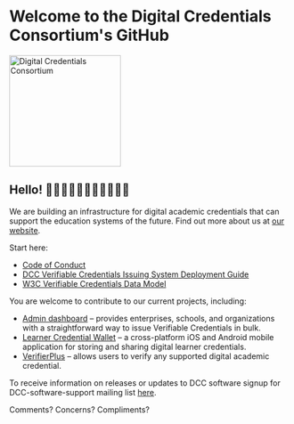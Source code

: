 # Welcome to the Digital Credentials Consortium's GitHub
<img alt="Digital Credentials Consortium" src="https://digitalcredentials.mit.edu/images/DCC_navbar-logo.png" width="200px"/>

## Hello! 👋👋🏿👋🏽👋🏻👋🏾👋🏼
We are building an infrastructure for digital academic credentials that can support the education systems of the future. Find out more about us at [our website](https://digitalcredentials.mit.edu/).

Start here:
* [Code of Conduct](https://wiki.dcconsortium.org/app/page/1SYYIdVWKAdBIBx3BwSFWZKytJ9zPprAZFTbD_7Bfo4Y)
* [DCC Verifiable Credentials Issuing System Deployment Guide](https://github.com/digitalcredentials/docs/blob/main/deployment-guide/DCCDeploymentGuide.md)
* [W3C Verifiable Credentials Data Model](https://github.com/digitalcredentials/vc-data-model)

You are welcome to contribute to our current projects, including:
* [Admin dashboard](https://github.com/digitalcredentials/admin-dashboard?tab=readme-ov-file) – provides  enterprises, schools, and organizations with a straightforward way to issue Verifiable Credentials in bulk.
* [Learner Credential Wallet](https://github.com/digitalcredentials/learner-credential-wallet) – a cross-platform iOS and Android mobile application for storing and sharing digital learner credentials.
* [VerifierPlus](https://github.com/digitalcredentials/web-verifier-plus) – allows users to verify any supported digital academic credential.

To receive information on releases or updates to DCC software signup for DCC-software-support mailing list [here](https://mailman.mit.edu/mailman/listinfo/dcc-software-support). 

Comments? Concerns? Compliments? 
